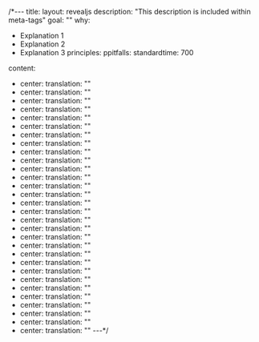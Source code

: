 /*---
title: 
layout: revealjs
description: "This description is included within meta-tags"
goal: ""
why:
  - Explanation 1
  - Explanation 2
  - Explanation 3
principles:
ppitfalls:
standardtime: 700

content:
  - center: 
    translation: ""
  - center: 
    translation: ""
  - center: 
    translation: ""
  - center: 
    translation: ""
  - center: 
    translation: ""
  - center: 
    translation: ""
  - center: 
    translation: ""
  - center: 
    translation: ""
  - center: 
    translation: ""
  - center: 
    translation: ""
  - center: 
    translation: ""
  - center: 
    translation: ""
  - center: 
    translation: ""
  - center: 
    translation: ""
  - center: 
    translation: ""
  - center: 
    translation: ""
  - center: 
    translation: ""
  - center: 
    translation: ""
  - center: 
    translation: ""
  - center: 
    translation: ""
  - center: 
    translation: ""
  - center: 
    translation: ""
  - center: 
    translation: ""
  - center: 
    translation: ""
  - center: 
    translation: ""
  - center: 
    translation: ""
  - center: 
    translation: ""
  - center: 
    translation: ""
  - center: 
    translation: ""
  - center: 
    translation: ""
---*/